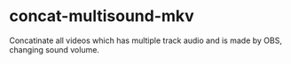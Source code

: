 # concat-multisound-mkv
Concatinate all videos which has multiple track audio and is made by OBS, changing sound volume.
